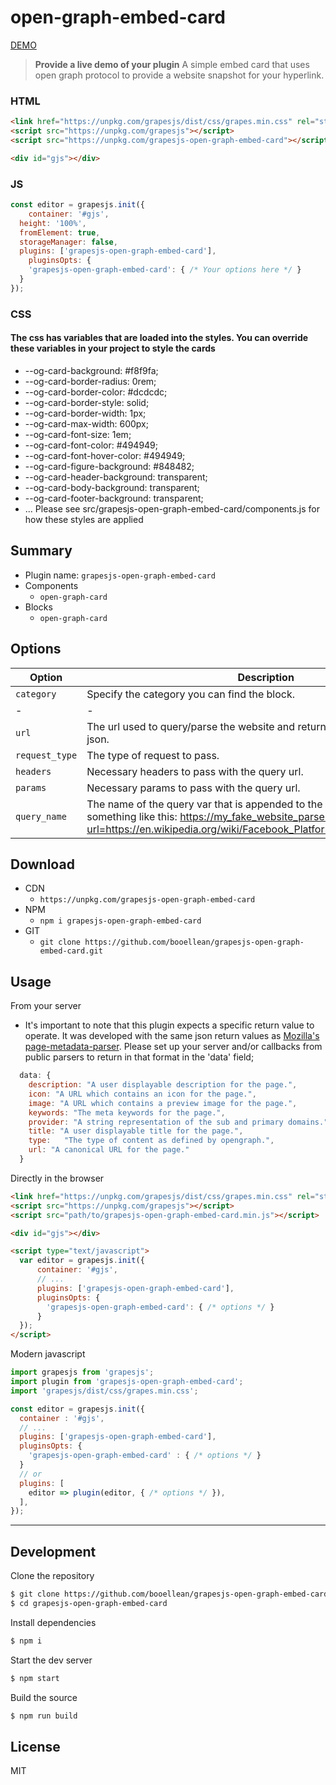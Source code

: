 # open-graph-embed-card

[DEMO](https://grapesjs-open-graph-embed-card.glitch.me/)
> **Provide a live demo of your plugin**
A simple embed card that uses open graph protocol to provide a website snapshot for your hyperlink.

### HTML
```html
<link href="https://unpkg.com/grapesjs/dist/css/grapes.min.css" rel="stylesheet">
<script src="https://unpkg.com/grapesjs"></script>
<script src="https://unpkg.com/grapesjs-open-graph-embed-card"></script>

<div id="gjs"></div>
```

### JS
```js
const editor = grapesjs.init({
	container: '#gjs',
  height: '100%',
  fromElement: true,
  storageManager: false,
  plugins: ['grapesjs-open-graph-embed-card'],
    pluginsOpts: {
    'grapesjs-open-graph-embed-card': { /* Your options here */ }
  }
});
```

### CSS
#### The css has variables that are loaded into the styles. You can override these variables in your project to style the cards

* --og-card-background: #f8f9fa;
* --og-card-border-radius: 0rem;
* --og-card-border-color: #dcdcdc;
* --og-card-border-style: solid;
* --og-card-border-width: 1px;
* --og-card-max-width: 600px;
* --og-card-font-size: 1em;
* --og-card-font-color: #494949;
* --og-card-font-hover-color: #494949;
* --og-card-figure-background: #848482;
* --og-card-header-background: transparent;
* --og-card-body-background: transparent;
* --og-card-footer-background: transparent;
* ... Please see src/grapesjs-open-graph-embed-card/components.js for how these styles are applied

## Summary

* Plugin name: `grapesjs-open-graph-embed-card`
* Components
    * `open-graph-card`
* Blocks
    * `open-graph-card`


## Options

| Option | Description | Default | Type
|-|-|-|-
| `category` | Specify the category you can find the block. | `Basic` | blocks
|-|-|-|-
| `url` | The url used to query/parse the website and return the open graph styled json. | `''` | components
| `request_type` | The type of request to pass. | `GET` | components
| `headers` | Necessary headers to pass with the query url. | `{}` | components
| `params` | Necessary params to pass with the query url. | `{}` | components
| `query_name` | The name of the query var that is appended to the url. Note, this would like something like this: https://my_fake_website_parser.com?url=https://en.wikipedia.org/wiki/Facebook_Platform#Open_Graph_protocol. | `url` | components

## Download

* CDN
  * `https://unpkg.com/grapesjs-open-graph-embed-card`
* NPM
  * `npm i grapesjs-open-graph-embed-card`
* GIT
  * `git clone https://github.com/booellean/grapesjs-open-graph-embed-card.git`


## Usage

From your server
- It's important to note that this plugin expects a specific return value to operate. It was developed with the same json return values as [Mozilla's page-metadata-parser](https://github.com/mozilla/page-metadata-parser). Please set up your server and/or callbacks from public parsers to return in that format in the 'data' field;

```js
  data: {
    description: "A user displayable description for the page.",
    icon: "A URL which contains an icon for the page.",
    image: "A URL which contains a preview image for the page.",
    keywords: "The meta keywords for the page.",
    provider: "A string representation of the sub and primary domains.",
    title: "A user displayable title for the page.",
    type:	"The type of content as defined by opengraph.",
    url: "A canonical URL for the page."
  }
```

Directly in the browser
```html
<link href="https://unpkg.com/grapesjs/dist/css/grapes.min.css" rel="stylesheet"/>
<script src="https://unpkg.com/grapesjs"></script>
<script src="path/to/grapesjs-open-graph-embed-card.min.js"></script>

<div id="gjs"></div>

<script type="text/javascript">
  var editor = grapesjs.init({
      container: '#gjs',
      // ...
      plugins: ['grapesjs-open-graph-embed-card'],
      pluginsOpts: {
        'grapesjs-open-graph-embed-card': { /* options */ }
      }
  });
</script>
```

Modern javascript
```js
import grapesjs from 'grapesjs';
import plugin from 'grapesjs-open-graph-embed-card';
import 'grapesjs/dist/css/grapes.min.css';

const editor = grapesjs.init({
  container : '#gjs',
  // ...
  plugins: ['grapesjs-open-graph-embed-card'],
  pluginsOpts: {
    'grapesjs-open-graph-embed-card' : { /* options */ }
  }
  // or
  plugins: [
    editor => plugin(editor, { /* options */ }),
  ],
});
```
---

## Development

Clone the repository

```sh
$ git clone https://github.com/booellean/grapesjs-open-graph-embed-card.git
$ cd grapesjs-open-graph-embed-card
```

Install dependencies

```sh
$ npm i
```

Start the dev server

```sh
$ npm start
```

Build the source

```sh
$ npm run build
```


## License

MIT
